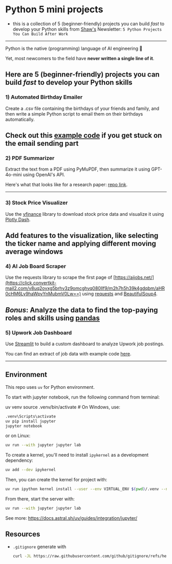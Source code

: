 # Python 5 mini projects

- this is a collection of 5 (beginner-friendly) projects you can build _fast_ to develop your Python skills from [Shaw's](https://www.shawhintalebi.com/) Newsletter: `5 Python Projects You Can Build After Work`

---
Python is the native (programming) language of AI engineering 🐍

Yet, most newcomers to the field have **never written a single line of it**.

Here are 5 (beginner-friendly) projects you can build _fast_ to develop your Python skills
---

### 1) Automated Birthday Emailer

Create a .csv file containing the birthdays of your friends and family, and then write a simple Python script to email them on their birthdays automatically.

Check out this [example code](https://click.convertkit-mail2.com/v8uq2ovxg5brhv3z9omcghvq080llf9/08hwh9h2x0lo64ul/aHR0cHM6Ly9naXRodWIuY29tL1NoYXdoaW5UL0FJLUJ1aWxkZXJzLUJvb3RjYW1wLTEvYmxvYi9tYWluL3Nlc3Npb24tMS9leGFtcGxlXzEtZW1haWxfYnJvYWRjYXN0LmlweW5i) if you get stuck on the email sending part
---

### 2) PDF Summarizer

Extract the text from a PDF using PyMuPDF, then summarize it using GPT-4o-mini using OpenAI's API.

Here's what that looks like for a research paper: [repo link](https://click.convertkit-mail2.com/v8uq2ovxg5brhv3z9omcghvq080llf9/8ghqhoho3er064ik/aHR0cHM6Ly9naXRodWIuY29tL1NoYXdoaW5UL0FJLUJ1aWxkZXJzLUJvb3RjYW1wLTQvYmxvYi9tYWluL3Nlc3Npb24tMi9leGFtcGxlXzEtcGFwZXJfc3VtbWFyaXplci5pcHluYg==).

---

### 3) Stock Price Visualizer

Use the [yfinance](https://click.convertkit-mail2.com/v8uq2ovxg5brhv3z9omcghvq080llf9/vqh3hrho42wxz2fg/aHR0cHM6Ly9weXBpLm9yZy9wcm9qZWN0L3lmaW5hbmNlLw==) library to download stock price data and visualize it using [Plotly Dash](https://click.convertkit-mail2.com/v8uq2ovxg5brhv3z9omcghvq080llf9/l2hehmhl45x080a6/aHR0cHM6Ly9weXBpLm9yZy9wcm9qZWN0L2Rhc2gv).

Add features to the visualization, like selecting the ticker name and applying different moving average windows
---

### 4) AI Job Board Scraper

Use the requests library to scrape the first page of [https://aijobs.net/](https://click.convertkit-mail2.com/v8uq2ovxg5brhv3z9omcghvq080llf9/m2h7h5h39k4gdqbm/aHR0cHM6Ly9haWpvYnMubmV0Lw==) using [requests](https://click.convertkit-mail2.com/v8uq2ovxg5brhv3z9omcghvq080llf9/dpheh0hekzp4lkfm/aHR0cHM6Ly9weXBpLm9yZy9wcm9qZWN0L3JlcXVlc3RzLw==) and [BeautifulSoup4](https://click.convertkit-mail2.com/v8uq2ovxg5brhv3z9omcghvq080llf9/e0hph7h7e9rp8wt8/aHR0cHM6Ly9weXBpLm9yZy9wcm9qZWN0L2JlYXV0aWZ1bHNvdXA0Lw==).

_Bonus_: Analyze the data to find the top-paying roles and skills using [pandas](https://click.convertkit-mail2.com/v8uq2ovxg5brhv3z9omcghvq080llf9/7qh7h8h98vnkrmbz/aHR0cHM6Ly9weXBpLm9yZy9wcm9qZWN0L3BhbmRhcy8=)
---

### 5) Upwork Job Dashboard

Use [Streamlit](https://click.convertkit-mail2.com/v8uq2ovxg5brhv3z9omcghvq080llf9/owhkhqhwn3qk28sv/aHR0cHM6Ly9weXBpLm9yZy9wcm9qZWN0L3N0cmVhbWxpdC8=) to build a custom dashboard to analyze Upwork job postings.

You can find an extract of job data with example code [here](https://click.convertkit-mail2.com/v8uq2ovxg5brhv3z9omcghvq080llf9/z2hghnhe79l4qoap/aHR0cHM6Ly9naXRodWIuY29tL1NoYXdoaW5UL3Vwd29yay1qb2ItZGFzaGJvYXJk).

---

## Environment

This repo uses `uv` for Python environment.

To start with jupyter notebook, run the following command from terminal:

uv venv
source .venv/bin/activate  # On Windows, use:

```sh
.venv\Scripts\activate
uv pip install jupyter
jupyter notebook
```

or on Linux:

```sh
uv run --with jupyter jupyter lab
```
To create a kernel, you'll need to install `ipykernel` as a development dependency:

```sh
uv add --dev ipykernel
```
Then, you can create the kernel for project with:
```sh
uv run ipython kernel install --user --env VIRTUAL_ENV $(pwd)/.venv --name=project
```
From there, start the server with:
```sh
uv run --with jupyter jupyter lab
```
See more: https://docs.astral.sh/uv/guides/integration/jupyter/

## Resources

- `.gitignore` generate with
  ```sh
  curl -JL https://raw.githubusercontent.com/github/gitignore/refs/heads/main/Python.gitignore -o .gitignore
  ```
